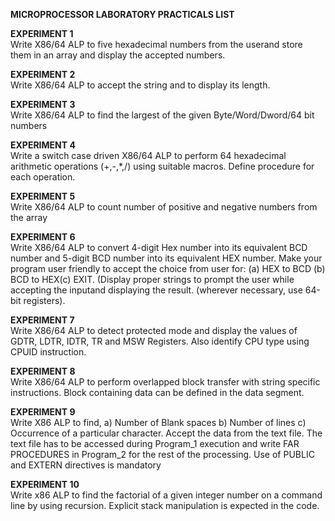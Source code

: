 **MICROPROCESSOR LABORATORY PRACTICALS LIST**

**EXPERIMENT 1**	
Write X86/64 ALP to five hexadecimal numbers from the userand store them in an array and display the accepted numbers.

**EXPERIMENT 2**	
Write X86/64 ALP to accept the string and to display its length.

**EXPERIMENT 3**	
Write X86/64 ALP to find the largest of the given Byte/Word/Dword/64 bit numbers

**EXPERIMENT 4**	
Write a switch case driven X86/64 ALP to perform 64 hexadecimal arithmetic operations (+,-,*,/) using suitable macros. Define procedure for each operation.

**EXPERIMENT 5**	
Write X86/64 ALP to count number of positive and negative numbers from the array

**EXPERIMENT 6**	
Write X86/64 ALP to convert 4-digit Hex number into its equivalent BCD number and 5-digit BCD number into its equivalent HEX number. Make your program user friendly to accept the choice from user for: (a) HEX to BCD (b) BCD to HEX(c) EXIT. (Display proper strings to prompt the user while accepting the inputand displaying the result. (wherever necessary, use 64-bit registers).

**EXPERIMENT 7**	
Write X86/64 ALP to detect protected mode and display the values of GDTR, LDTR, IDTR, TR and MSW Registers. Also identify CPU type using CPUID instruction.

**EXPERIMENT 8**	
Write X86/64 ALP to perform overlapped block transfer with string specific instructions. Block containing data can be defined in the data segment.

**EXPERIMENT 9**	
Write X86 ALP to find, a) Number of Blank spaces b) Number of lines c) Occurrence of a particular character. Accept the data from the text file. The text file has to be accessed during Program_1 execution and write FAR PROCEDURES in Program_2 for the rest of the processing. Use of PUBLIC and EXTERN directives is mandatory

**EXPERIMENT 10**	
Write x86 ALP to find the factorial of a given integer number on a command line by using recursion. Explicit stack manipulation is expected in the code.
